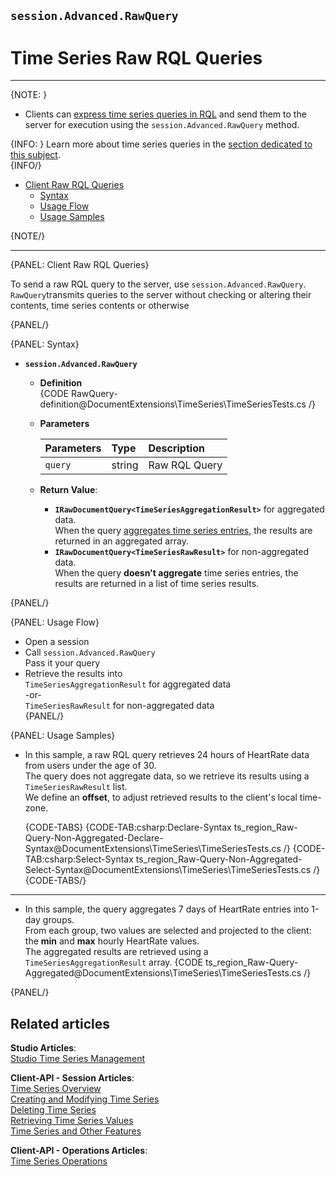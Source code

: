 ﻿## `session.Advanced.RawQuery`
# Time Series Raw RQL Queries
---

{NOTE: }

* Clients can [express time series queries in RQL](../../../../../document-extensions/timeseries/querying/dynamic-time-series-queries/dynamic-queries) 
  and send them to the server for execution using the `session.Advanced.RawQuery` method.  
  

{INFO: }
Learn more about time series queries in the [section dedicated to this subject](../../../../../document-extensions/timeseries/querying/queries-overview).  
{INFO/}

    
* [Client Raw RQL Queries](../../../../../document-extensions/timeseries/client-api/session-methods/query-time-series/raw-rql-queries#client-raw-rql-queries)  
   * [Syntax](../../../../../document-extensions/timeseries/client-api/session-methods/query-time-series/raw-rql-queries#syntax)  
   * [Usage Flow](../../../../../document-extensions/timeseries/client-api/session-methods/query-time-series/raw-rql-queries#usage-flow)  
   * [Usage Samples](../../../../../document-extensions/timeseries/client-api/session-methods/query-time-series/raw-rql-queries#usage-samples)  

{NOTE/}

---

{PANEL: Client Raw RQL Queries}

To send a raw RQL query to the server, use `session.Advanced.RawQuery`.  
`RawQuery`transmits queries to the server without checking or altering 
their contents, time series contents or otherwise  

{PANEL/}

{PANEL: Syntax}

* **`session.Advanced.RawQuery`**  
   * **Definition**  
      {CODE RawQuery-definition@DocumentExtensions\TimeSeries\TimeSeriesTests.cs /}

   * **Parameters**  

        | Parameters | Type | Description |
        |:-------------|:-------------|:-------------|
        | `query` | string | Raw RQL Query |

   * **Return Value**:  
      * **`IRawDocumentQuery<TimeSeriesAggregationResult>`**  for aggregated data.  
        When the query 
        [aggregates time series entries](../../../document-extensions/timeseries/querying/aggregation), 
        the results are returned in an aggregated array.  
      * **`IRawDocumentQuery<TimeSeriesRawResult>`** for non-aggregated data.  
        When the query **doesn't aggregate** time series entries, 
        the results are returned in a list of time series results.  

{PANEL/}

{PANEL: Usage Flow}

* Open a session  
* Call `session.Advanced.RawQuery`  
  Pass it your query  
* Retrieve the results into  
   `TimeSeriesAggregationResult` for aggregated data  
    -or-  
   `TimeSeriesRawResult` for non-aggregated data  
{PANEL/}

{PANEL: Usage Samples}

* In this sample, a raw RQL query retrieves 24 hours of HeartRate data from users under the age of 30.  
  The query does not aggregate data, so we retrieve its results using a `TimeSeriesRawResult` list.  
  We define an **offset**, to adjust retrieved results to the client's local time-zone.  

    {CODE-TABS}
    {CODE-TAB:csharp:Declare-Syntax ts_region_Raw-Query-Non-Aggregated-Declare-Syntax@DocumentExtensions\TimeSeries\TimeSeriesTests.cs /}
    {CODE-TAB:csharp:Select-Syntax ts_region_Raw-Query-Non-Aggregated-Select-Syntax@DocumentExtensions\TimeSeries\TimeSeriesTests.cs /}
    {CODE-TABS/}

---

* In this sample, the query aggregates 7 days of HeartRate entries into 1-day groups.  
  From each group, two values are selected and projected to the client: the **min** 
  and **max** hourly HeartRate values.  
  The aggregated results are retrieved using a `TimeSeriesAggregationResult` array.
    {CODE ts_region_Raw-Query-Aggregated@DocumentExtensions\TimeSeries\TimeSeriesTests.cs /}

{PANEL/}


## Related articles
**Studio Articles**:  
[Studio Time Series Management]()  

**Client-API - Session Articles**:  
[Time Series Overview]()  
[Creating and Modifying Time Series]()  
[Deleting Time Series]()  
[Retrieving Time Series Values]()  
[Time Series and Other Features]()  

**Client-API - Operations Articles**:  
[Time Series Operations]()  
